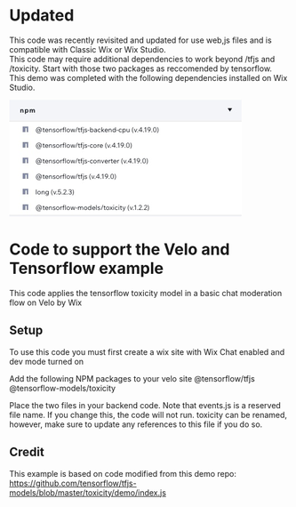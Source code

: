 # Updated
This code was recently revisited and updated for use web,js files and is compatible with Classic Wix or Wix Studio.  
This code may require additional dependencies to work beyond /tfjs and /toxicity. Start with those two packages as reccomended by tensorflow.
This demo was completed with the following dependencies installed on Wix Studio.

![list of NPM packages](https://github.com/amandamartin-dev/velo-tensorflow/blob/main/updated%20packages.jpg?raw=true)

# Code to support the Velo and Tensorflow example

This code applies the tensorflow toxicity model in a basic chat moderation flow on Velo by Wix

## Setup
To use this code you must first create a wix site with Wix Chat enabled and dev mode turned on

Add the following NPM packages to your velo site @tensorflow/tfjs @tensorflow-models/toxicity

Place the two files in your backend code.  Note that events.js is a reserved file name.  If you change this, the code will not run. toxicity can be renamed, however, make sure to update any references to this file if you do so.

## Credit
This example is based on code modified from this demo repo: https://github.com/tensorflow/tfjs-models/blob/master/toxicity/demo/index.js
